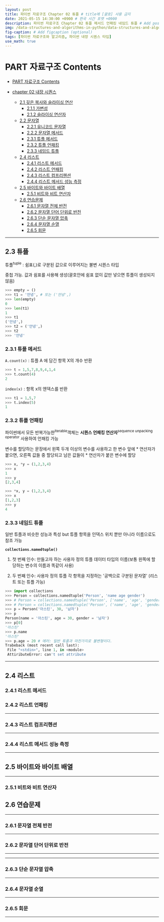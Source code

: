 ```yaml
---
layout: post
title: 파이썬 자료구조 Chapter 02 튜플 # title에 [괄호] 사용 금지
date: 2021-05-15 14:30:00 +0900 # 한국 시간 포맷 +0900
description: 파이썬 자료구조 Chapter 02 튜플 메서드 언패킹 네임드 튜플 # Add post description (optional)
img: /data-structures-and-algorithms-in-python/data-structures-and-algorithms-in-python.png # Add image post (optional)
fig-caption: # Add figcaption (optional)
tags: [파이썬 자료구조와 알고리즘, 파이썬 내장 시퀀스 타입]
use_math: true
---
```

# PART 자료구조 Contents

- [PART 자료구조 Contents](#part-자료구조-contents)

- [chapter 02 내장 시퀀스](https://sharpswan.github.io/python-chapter02-copy-slicing/#chapter-02-%EB%82%B4%EC%9E%A5-%EC%8B%9C%ED%80%80%EC%8A%A4)
  - [2.1 깊은 복사와 슬라이싱 연산](https://sharpswan.github.io/python-chapter02-copy-slicing/#21-%EA%B9%8A%EC%9D%80-%EB%B3%B5%EC%82%AC%EC%99%80-%EC%8A%AC%EB%9D%BC%EC%9D%B4%EC%8B%B1-%EC%97%B0%EC%82%B0)
    - [2.1.1 가변성](https://sharpswan.github.io/python-chapter02-copy-slicing/#211-%EA%B0%80%EB%B3%80%EC%84%B1)
    - [2.1.2 슬라이싱 연산자](https://sharpswan.github.io/python-chapter02-copy-slicing/#212-%EC%8A%AC%EB%9D%BC%EC%9D%B4%EC%8B%B1-%EC%97%B0%EC%82%B0%EC%9E%90)
  - [2.2 문자열](https://sharpswan.github.io/python-string/#22-%EB%AC%B8%EC%9E%90%EC%97%B4)
    - [2.2.1 유니코드 문자열](https://sharpswan.github.io/python-string/#221-%EC%9C%A0%EB%8B%88%EC%BD%94%EB%93%9C-%EB%AC%B8%EC%9E%90%EC%97%B4)
    - [2.2.2 문자열 메서드](https://sharpswan.github.io/python-string/#222-%EB%AC%B8%EC%9E%90%EC%97%B4-%EB%A9%94%EC%84%9C%EB%93%9C)    
    - [2.3.1 튜플 메서드](#231-튜플-메서드)
    - [2.3.2 튜플 언패킹](#232-튜플-언패킹)
    - [2.3.3 네임드 튜플](#233-네임드-튜플)
  - [2.4 리스트](#24-리스트)
    - [2.4.1 리스트 메서드](#241-리스트-메서드)
    - [2.4.2 리스트 언패킹](#242-리스트-언패킹)
    - [2.4.3 리스트 컴프리헨션](#243-리스트-컴프리헨션)
    - [2.4.4 리스트 메서드 성능 측정](#244-리스트-메서드-성능-측정)
  - [2.5 바이트와 바이트 배열](#25-바이트와-바이트-배열)
    - [2.5.1 비트와 비트 연산자](#251-비트와-비트-연산자)
  - [2.6 연습문제](#26-연습문제)
    - [2.6.1 문자열 전체 반전](#261-문자열-전체-반전)
    - [2.6.2 문자열 단어 단위로 반전](#262-문자열-단어-단위로-반전)
    - [2.6.3 단순 문자열 압축](#263-단순-문자열-압축)
    - [2.6.4 문자열 순열](#264-문자열-순열)
    - [2.6.5 회문](#265-회문)

---

## 2.3 튜플

튜플<sup>tuple</sup> : 쉼표(,)로 구분된 값으로 이루어지는 불변 시퀀스 타입

중첩 가능. 값과 쉼표를 사용해 생성(괄호안에 쉼표 없이 값만 넣으면 튜플이 생성되지 않음)

```python
>>> empty = ()
>>> t1 = '안녕', # 또는 ('안녕',)
>>> len(empty)
0
>>> len(t1)
1
>>> t1
('안녕',)
>>> t2 = ('안녕',) 
>>> t2
>>> '안녕'
```

### 2.3.1 튜플 메서드

`A.count(x)` :  튜플 A 에 담긴 항목 X의 개수 반환

```python
>>> t = 1,5,7,8,9,4,1,4
>>> t.count(4)
2
```

`index(x)` : 항목 x의 엔덱스를 반환

```python
>>> t1 = 1,5,7
>>> t.index(5)
1
```

### 2.3.2 튜플 언패킹

파이썬에서 모든 반복가능한<sup>iterable</sup>객체는 **시퀀스 언패킹 연산자**<sup>sequence unpacking operator</sup> 사용하여 언패킹 가능

변수를 할당하는 문장에서 왼쪽 두개 이상의 변수를 사용하고 한 변수 앞에 \* 연산자가 붙으면, 오른쪽 값들 중 할당되고 남은 값들이 \* 연산자가 붙은 변수에 할당

```python
>>> x, *y = (1,2,3,4)
>>> x
1
>>> y
[2,3,4]

>>> *x, y = (1,2,3,4)
>>> x
[1,2,3]
>>> y
4
```

### 2.3.3 네임드 튜플

일반 튜플과 비슷한 성능과 특성 but 튜플 항목을 인덱스 위치 뿐만 아니라 이름으로도 참조 가능

**`collections.namedtuple()`**

1. 첫 번째 인수: 만들고자 하는 사용자 정의 튜플 데이터 타입의 이름(보통 왼쪽에 할당하는 변수의 이름과 똑같이 사용)

2. 두 번째 인수: 사용자 정의 튜플 각 항목을 지정하는 '공백으로 구분된 문자열' (리스트 또는 튜플 가능)

```python
>>> import collections
>>> Person = collections.namedtuple('Person', 'name age gender')
>>> # Person = collections.namedtuple('Person', ['name', 'age', 'gender'])
>>> # Person = collections.namedtuple('Person', ('name', 'age', 'gender'))
>>> p = Person('아스틴', 30, '남자')
>>> p
Person(name = '아스틴', age = 30, gender = '남자')
>>> p[0]
'아스틴'
>>> p.name
'아스틴'
>>> p.age = 20 # 에러: 일반 튜플과 마찬가지로 불변형이다.
Trabeback (most recent call last):
 File "<stdin>", line 1, in <module>
 AttiributeError: can't set attribute
```

---

## 2.4 리스트


### 2.4.1 리스트 메서드



### 2.4.2 리스트 언패킹

---

### 2.4.3 리스트 컴프리헨션

---

### 2.4.4 리스트 메서드 성능 측정

---

## 2.5 바이트와 바이트 배열

---

### 2.5.1 비트와 비트 연산자

## 2.6 연습문제

---

### 2.6.1 문자열 전체 반전

---

### 2.6.2 문자열 단어 단위로 반전

---

---

### 2.6.3 단순 문자열 압축

---

### 2.6.4 문자열 순열


---

### 2.6.5 회문

---

